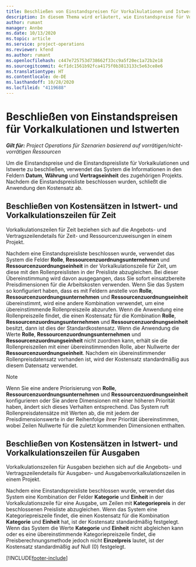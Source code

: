 ```yaml
---
title: Beschließen von Einstandspreisen für Vorkalkulationen und Istwerten
description: In diesem Thema wird erläutert, wie Einstandspreise für Vorkalkulationen und Istwerte beschlossen werden.
author: rumant
manager: Annbe
ms.date: 10/13/2020
ms.topic: article
ms.service: project-operations
ms.reviewer: kfend
ms.author: rumant
ms.openlocfilehash: c447e725753d738662f33cc9a5f20ec1a72b2e18
ms.sourcegitcommit: 4cf1dc1561b92fca4175f0b3813133c5e63ce8e6
ms.translationtype: HT
ms.contentlocale: de-DE
ms.lasthandoff: 10/28/2020
ms.locfileid: "4119688"
---
```

# <a name="resolving-cost-prices-for-estimates-and-actuals"></a>Beschließen von Einstandspreisen für Vorkalkulationen und Istwerten

_**Gilt für:** Project Operations für Szenarien basierend auf vorrätigen/nicht-vorrätigen Ressourcen_

Um die Einstandspreise und die Einstandspreisliste für Vorkalkulationen und Istwerte zu beschließen, verwendet das System die Informationen in den Feldern **Datum**, **Währung** und **Vertragseinheit** des zugehörigen Projekts. Nachdem die Einstandspreisliste beschlossen wurden, schließt die Anwendung den Kostensatz ab.

## <a name="resolving-cost-rates-on-actual-and-estimate-lines-for-time"></a>Beschließen von Kostensätzen in Istwert- und Vorkalkulationszeilen für Zeit

Vorkalkulationszeilen für Zeit beziehen sich auf die Angebots- und Vertragszeilendetails für Zeit- und Ressourcenzuweisungen in einem Projekt.

Nachdem eine Einstandspreisliste beschlossen wurde, verwendet das System die Felder **Rolle**, **Ressourcenzuordnungsunternehmen** und **Ressourcenzuordnungseinheit** in der Vorkalkulationszeile für Zeit, um diese mit den Rollenpreislisten in der Preisliste abzugleichen. Bei dieser Übereinstimmung wird davon ausgegangen, dass Sie sofort einsatzbereite Preisdimensionen für die Arbeitskosten verwenden. Wenn Sie das System so konfiguriert haben, dass es mit Feldern anstelle von **Rolle**, **Ressourcenzuordnungsunternehmen** und **Ressourcenzuordnungseinheit** übereinstimmt, wird eine andere Kombination verwendet, um eine übereinstimmende Rollenpreiszeile abzurufen. Wenn die Anwendung eine Rollenpreiszeile findet, die einen Kostensatz für die Kombination **Rolle**, **Ressourcenzuordnungsunternehmen** und **Ressourcenzuordnungseinheit** besitzt, dann ist dies der Standardkostensatz. Wenn die Anwendung die Werte **Rolle**, **Ressourcenzuordnungsunternehmen** und **Ressourcenzuordnungseinheit** nicht zuordnen kann, erhält sie die Rollenpreiszeilen mit einer übereinstimmenden Rolle, aber Nullwerte der **Ressourcenzuordnungseinheit**. Nachdem ein übereinstimmender Rollenpreisdatensatz vorhanden ist, wird der Kostensatz standardmäßig aus diesem Datensatz verwendet. 

> [!NOTE]
> Wenn Sie eine andere Priorisierung von **Rolle**, **Ressourcenzuordnungsunternehmen** und **Ressourcenzuordnungseinheit** konfigurieren oder Sie andere Dimensionen mit einer höheren Priorität haben, ändert sich dieses Verhalten entsprechend. Das System ruft Rollenpreisdatensätze mit Werten ab, die mit jedem der Preisdimensionswerte in der Reihenfolge ihrer Priorität übereinstimmen, wobei Zeilen Nullwerte für die zuletzt kommenden Dimensionen enthalten.

## <a name="resolving-cost-rates-on-actual-and-estimate-lines-for-expense"></a>Beschließen von Kostensätzen in Istwert- und Vorkalkulationszeilen für Ausgaben

Vorkalkulationszeilen für Ausgaben beziehen sich auf die Angebots- und Vertragszeilendetails für Ausgaben- und Ausgabenvorkalkulationszeilen in einem Projekt.

Nachdem eine Einstandspreisliste beschlossen wurde, verwendet das System eine Kombination der Felder **Kategorie** und **Einheit** in der Vorkalkulationszeile für eine Ausgabe, um Zeilen mit **Kategoriepreis** in der beschlossenen Preisliste abzugleichen. Wenn das System eine Kategoriepreiszeile findet, die einen Kostensatz für die Kombination **Kategorie** und **Einheit** hat, ist der Kostensatz standardmäßig festgelegt. Wenn das System die Werte **Kategorie** und **Einheit** nicht abgleichen kann oder es eine übereinstimmende Kategoriepreiszeile findet, die Preisberechnungsmethode jedoch nicht **Einzelpreis** lautet, ist der Kostensatz standardmäßig auf Null (0) festgelegt.


[!INCLUDE[footer-include](../includes/footer-banner.md)]